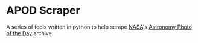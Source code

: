 # APOD Scraper
A series of tools written in python to help scrape [NASA](http://www.nasa.gov/)'s [Astronomy Photo of the Day](http://apod.nasa.gov/) archive.
